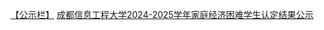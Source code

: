 [【公示栏】](https://xsgzc.cuit.edu.cn/index/gsl.htm)
[成都信息工程大学2024-2025学年家庭经济困难学生认定结果公示](https://xsgzc.cuit.edu.cn/info/1090/1583.htm)

